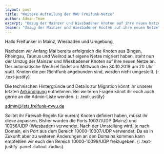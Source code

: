 ```yaml
---
layout: post
title: "Weitere Aufteilung der MWU Freifunk-Netze"
author: Admin-Team
excerpt: "Umzug der Mainzer und Wiesbadener Knoten auf ihre neuen Netze"
teaser: "Umzug der Mainzer und Wiesbadener Knoten auf ihre neuen Netze"
---
```


Hallo Freifunker in Mainz, Wiesbaden und Umgebung,

Nachdem wir Anfang Mai bereits erfolgreich die Knoten aus Bingen, Rheingau, Taunus und Weilrod auf eigene Netze migriert haben, steht nun der Umzug der Mainzer und Wiesbadener Knoten auf ihre neuen Netze an. Der automatische Wechsel findet am Mittwoch den 30.10.2019 um 20 Uhr statt. Knoten die per Richtfunk angebunden sind, werden nicht umgestellt.
{: .text-justify}

Die technischen Hintergründe und Details zur Migration könnt ihr unserer letzten [Ankündigung](https://www.wiesbaden.freifunk.net/2019/03/17/Aufteilung-der-MWU-Freifunk-Netze.html) entnehmen. Bei weiteren Fragen könnt ihr euch auch gerne an die Admin-Liste wenden.
{: .text-justify}

<admin@lists.freifunk-mwu.de>

Solltet ihr Firewall-Regeln für eure(n) Knoten definiert haben, müsst ihr diese anpassen. Bisher wurden die Ports 10037/UDP (Mainz) und 10056/UDP (Wiesbaden) verwendet. Nach der Umstellung wird, je nach Domain, ein Port aus dem Bereich 10000-10007/UDP verwendet. Da es in Zukunft aber zu weiteren Änderungen an den Domains kommen kann empfehlen wir euch den Bereich 10000-10099/UDP freizugeben.
{: .text-justify .panel .callout .radius}

